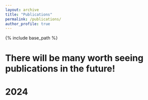 ```yaml
---
layout: archive
title: "Publications"
permalink: /publications/
author_profile: true
---
```



{% include base_path %}

There will be many worth seeing publications in the future!
==
2024
==
